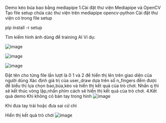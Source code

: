 Demo kéo búa bao bằng mediapipe
1.Cài đặt thư viện Mediapipe và OpenCV
Tạo file setup chứa các thư viện trên
mediapipe
opencv-python
Cài đặt thư viện có trong file setup

pip install -r setup

Tìm kiếm hình ảnh dùng để training AI
Ví dụ:

![image](https://github.com/user-attachments/assets/ccb786ad-cdac-4116-aac9-1d4bc262d786)

![image](https://github.com/user-attachments/assets/e3a66ef2-dee7-4db7-91ff-03d6db072bfa)

![image](https://github.com/user-attachments/assets/6675090f-1ece-45d1-b229-3dea9e121436)


Đặt tên cho từng file lần lượt là 0 1 và 2 để hiển thị lên trên giao diện của người dùng
Xác định giá trị của user_draw dựa trên số n_fingers đếm được để biểu thị lựa chọn bao,búa,kéo và hiển thị kết quả của trò chơi.
Nhấn q thì sẽ kết thúc vòng lặp,nhấn phím cách sẽ hiển thị kết quả của trò chơi.
4.Kết quả demo
Khi không có bàn tay trong hình
![image](https://github.com/user-attachments/assets/13e13ec6-141f-4ad2-8cd0-f6f0ed93ad93)

 
Khi đưa tay trái hoặc đưa sai cử chỉ

 
Hiển thị kết quả trò chơi 
![image](https://github.com/user-attachments/assets/9805f771-455c-423a-a80d-fb6cc825052b)

